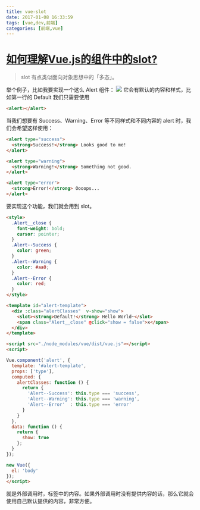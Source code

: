```yaml
---
title: vue-slot
date: 2017-01-08 16:33:59
tags: [vue,dev,前端]
categories: [前端,vue]
---
```

# [如何理解Vue.js的组件中的slot?](https://www.zhihu.com/question/37548226)
> slot 有点类似面向对象思想中的「多态」。

举个例子，比如我要实现一个这么 Alert 组件：
![](https://pic3.zhimg.com/55b5f7f0b72d1a88c81affcff9e69246_b.png)
它会有默认的内容和样式，比如第一行的 Default 我们只需要使用 
```html
<alert></alert>
```
当我们想要有 Success、Warning、Error 等不同样式和不同内容的 alert 时，我们会希望这样使用：
```html
<alert type="success">
  <strong>Success!</strong> Looks good to me!
</alert>

<alert type="warning">
  <strong>Warning!</strong> Something not good.
</alert>

<alert type="error">
  <strong>Error!</strong> Oooops...
</alert>
```
要实现这个功能，我们就会用到 slot。
```html
<style>
  .Alert__close {
    font-weight: bold;
    cursor: pointer;
  }
  .Alert--Success {
    color: green;
  }
  .Alert--Warning {
    color: #aa0;
  }
  .Alert--Error {
    color: red;
  }
</style>

<template id="alert-template">
  <div :class="alertClasses"  v-show="show">
    <slot><strong>Default!</strong> Hello World~</slot>
    <span class="Alert__close" @click="show = false">x</span>
  </div>
</template>

<script src="./node_modules/vue/dist/vue.js"></script>
<script>

Vue.component('alert', {
  template: '#alert-template',
  props: ['type'],
  computed: {
    alertClasses: function () {
      return {
        'Alert--Success': this.type === 'success',
        'Alert--Warning': this.type === 'warning',
        'Alert--Error'  : this.type === 'error'
      }
    }
  },
  data: function () {
    return {
      show: true
    };
  }
});

new Vue({
  el: 'body'
});
</script>
```
<slot> 就是外部调用时，标签中的内容。如果外部调用时没有提供内容的话，那么它就会使用自己默认提供的内容，非常方便。

